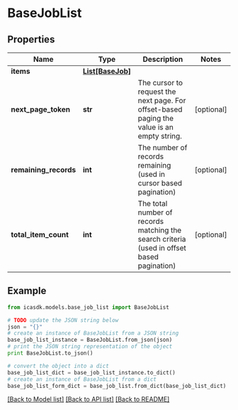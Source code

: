 # BaseJobList


## Properties
Name | Type | Description | Notes
------------ | ------------- | ------------- | -------------
**items** | [**List[BaseJob]**](BaseJob.md) |  | 
**next_page_token** | **str** | The cursor to request the next page. For offset-based paging the value is an empty string. | [optional] 
**remaining_records** | **int** | The number of records remaining (used in cursor based pagination) | [optional] 
**total_item_count** | **int** | The total number of records matching the search criteria (used in offset based pagination) | [optional] 

## Example

```python
from icasdk.models.base_job_list import BaseJobList

# TODO update the JSON string below
json = "{}"
# create an instance of BaseJobList from a JSON string
base_job_list_instance = BaseJobList.from_json(json)
# print the JSON string representation of the object
print BaseJobList.to_json()

# convert the object into a dict
base_job_list_dict = base_job_list_instance.to_dict()
# create an instance of BaseJobList from a dict
base_job_list_form_dict = base_job_list.from_dict(base_job_list_dict)
```
[[Back to Model list]](../README.md#documentation-for-models) [[Back to API list]](../README.md#documentation-for-api-endpoints) [[Back to README]](../README.md)


